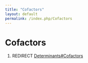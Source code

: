 ```yaml
---
title: "Cofactors"
layout: default
permalink: /index.php/Cofactors
---
```


# Cofactors

1. REDIRECT [Determinants#Cofactors](Determinants#Cofactors)